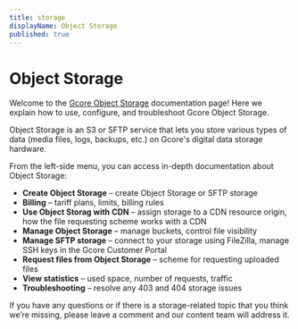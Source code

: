 ```yaml
---
title: storage
displayName: Object Storage
published: true
---
```

# Object Storage

Welcome to the <a href="https://gcore.com/storage" target="_blank">Gcore Object Storage</a> documentation page! Here we explain how to use, configure, and troubleshoot Gcore Object Storage.

Object Storage is an S3 or SFTP service that lets you store various types of data (media files, logs, backups, etc.) on Gcore's digital data storage hardware.

From the left-side menu, you can access in-depth documentation about Object Storage:

- **Create Object Storage** – create Object Storage or SFTP storage
- **Billing** – tariff plans, limits, billing rules
- **Use Object Storag with CDN** – assign storage to a CDN resource origin, how the file requesting scheme works with a CDN
- **Manage Object Storage** – manage buckets, control file visibility
- **Manage SFTP storage** – connect to your storage using FileZilla, manage SSH keys in the Gcore Customer Portal
- **Request files from Object Storage** – scheme for requesting uploaded files
- **View statistics** – used space, number of requests, traffic
- **Troubleshooting** – resolve any 403 and 404 storage issues

If you have any questions or if there is a storage-related topic that you think we’re missing, please leave a comment and our content team will address it.
